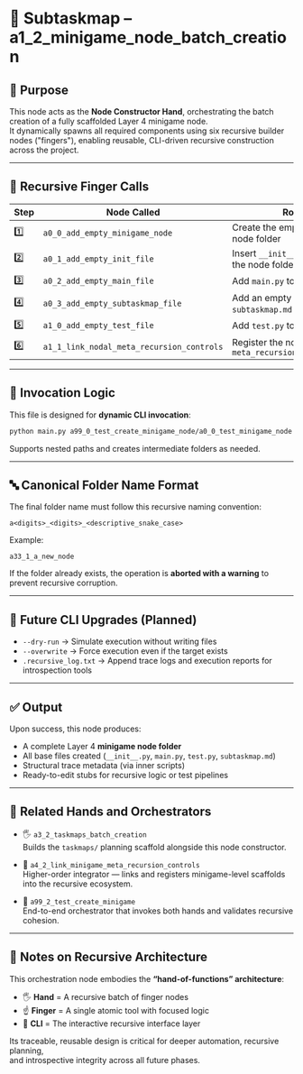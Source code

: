# 🧠 Subtaskmap – a1_2_minigame_node_batch_creation

## 📘 Purpose

This node acts as the **Node Constructor Hand**, orchestrating the batch creation of a fully scaffolded Layer 4 minigame node.  
It dynamically spawns all required components using six recursive builder nodes ("fingers"), enabling reusable, CLI-driven recursive construction across the project.

---

## 🧩 Recursive Finger Calls

| Step | Node Called                               | Role                                               |
|------|-------------------------------------------|----------------------------------------------------|
| 1️⃣   | `a0_0_add_empty_minigame_node`            | Create the empty minigame node folder              |
| 2️⃣   | `a0_1_add_empty_init_file`                | Insert `__init__.py` inside the node folder        |
| 3️⃣   | `a0_2_add_empty_main_file`                | Add `main.py` to the node                          |
| 4️⃣   | `a0_3_add_empty_subtaskmap_file`          | Add an empty `subtaskmap.md` scaffold              |
| 5️⃣   | `a1_0_add_empty_test_file`                | Add `test.py` to the node                          |
| 6️⃣   | `a1_1_link_nodal_meta_recursion_controls` | Register the node in `meta_recursion_controls.md`  |

---

## 🔁 Invocation Logic

This file is designed for **dynamic CLI invocation**:

```bash
python main.py a99_0_test_create_minigame_node/a0_0_test_minigame_node
```

Supports nested paths and creates intermediate folders as needed.

---

## 🔤 Canonical Folder Name Format

The final folder name must follow this recursive naming convention:

```plaintext
a<digits>_<digits>_<descriptive_snake_case>
```

Example:

```plaintext
a33_1_a_new_node
```

If the folder already exists, the operation is **aborted with a warning** to prevent recursive corruption.

---

## 🔧 Future CLI Upgrades (Planned)

- `--dry-run` → Simulate execution without writing files  
- `--overwrite` → Force execution even if the target exists  
- `.recursive_log.txt` → Append trace logs and execution reports for introspection tools

---

## ✅ Output

Upon success, this node produces:

- A complete Layer 4 **minigame node folder**  
- All base files created (`__init__.py`, `main.py`, `test.py`, `subtaskmap.md`)  
- Structural trace metadata (via inner scripts)  
- Ready-to-edit stubs for recursive logic or test pipelines

---

## 🧱 Related Hands and Orchestrators

- 🖐️ `a3_2_taskmaps_batch_creation`  
  Builds the `taskmaps/` planning scaffold alongside this node constructor.

- 🧠 `a4_2_link_minigame_meta_recursion_controls`  
  Higher-order integrator — links and registers minigame-level scaffolds into the recursive ecosystem.

- 🧠 `a99_2_test_create_minigame`  
  End-to-end orchestrator that invokes both hands and validates recursive cohesion.

---

## 🧠 Notes on Recursive Architecture

This orchestration node embodies the **“hand-of-functions” architecture**:

- 🖐️ **Hand** = A recursive batch of finger nodes  
- ☝️ **Finger** = A single atomic tool with focused logic  
- 🧠 **CLI** = The interactive recursive interface layer

Its traceable, reusable design is critical for deeper automation, recursive planning,  
and introspective integrity across all future phases.

